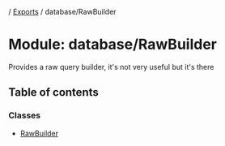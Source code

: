 [](../README.md) / [Exports](../modules.md) / database/RawBuilder

# Module: database/RawBuilder

Provides a raw query builder, it's not very useful
but it's there

## Table of contents

### Classes

- [RawBuilder](../classes/database_rawbuilder.rawbuilder.md)
